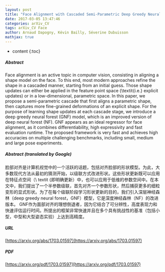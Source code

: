 ```yaml
---
layout: post
title: "Face Alignment with Cascaded Semi-Parametric Deep Greedy Neural Forests"
date: 2017-03-05 13:47:46
categories: arXiv_CV
tags: arXiv_CV Face
author: Arnaud Dapogny, Kévin Bailly, Séverine Dubuisson
mathjax: true
---
```


* content
{:toc}

##### Abstract
Face alignment is an active topic in computer vision, consisting in aligning a shape model on the face. To this end, most modern approaches refine the shape in a cascaded manner, starting from an initial guess. Those shape updates can either be applied in the feature point space (\textit{i.e.} explicit updates) or in a low-dimensional, parametric space. In this paper, we propose a semi-parametric cascade that first aligns a parametric shape, then captures more fine-grained deformations of an explicit shape. For the purpose of learning shape updates at each cascade stage, we introduce a deep greedy neural forest (GNF) model, which is an improved version of deep neural forest (NF). GNF appears as an ideal regressor for face alignment, as it combines differentiability, high expressivity and fast evaluation runtime. The proposed framework is very fast and achieves high accuracies on multiple challenging benchmarks, including small, medium and large pose experiments.

##### Abstract (translated by Google)
脸部对齐是计算机视觉中的一个活跃的话题，包括对齐脸部的形状模型。为此，大多数现代方法从最初的猜测开始，以级联方式改进形状。这些形状更新既可以应用在特征点空间（\ textit {即明确更新）中，也可以应用于低维的参数空间中。在本文中，我们提出了一个半参数级联，首先对齐一个参数形状，然后捕获更多的细粒变形的显式形状。为了在每个级联阶段学习形状更新的目的，我们引入深层神经森林（deep greedy neural forest，GNF）模型，它是深度神经森林（NF）的改进版本。 GNF作为面部对齐的理想倒退者，因为它结合了可分辨性，高度表现力和快速评估运行时间。所提出的框架非常快速并且在多个具有挑战性的基准（包括小型，中型和大型姿态实验）上达到高精度。

##### URL
[https://arxiv.org/abs/1703.01597](https://arxiv.org/abs/1703.01597)

##### PDF
[https://arxiv.org/pdf/1703.01597](https://arxiv.org/pdf/1703.01597)

